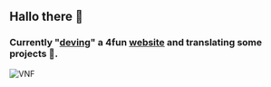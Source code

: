 ## Hallo there 👋

### Currently "[deving](https://www.urbandictionary.com/define.php?term=Deving)" a 4fun [website](https://www.cdzungx.tk/) and translating some projects 🐧.
![VNF](https://i.imgur.com/b8SqaDs.png)

<!--
**CDzungx/CDzungx** is a ✨ _special_ ✨ repository because its `README.md` (this file) appears on your GitHub profile.

Here are some ideas to get you started:

- 🔭 I’m currently working on ...
- 🌱 I’m currently learning ...
- 👯 I’m looking to collaborate on ...
- 🤔 I’m looking for help with ...
- 💬 Ask me about ...
- 📫 How to reach me: ...
- 😄 Pronouns: ...
- ⚡ Fun fact: ...
-->
